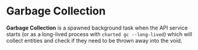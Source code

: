 # Garbage Collection
**Garbage Collection** is a spawned background task when the API service starts (or as a long-lived process with `charted gc --long-lived`) which will collect entities and check if they need to be thrown away into the void.
